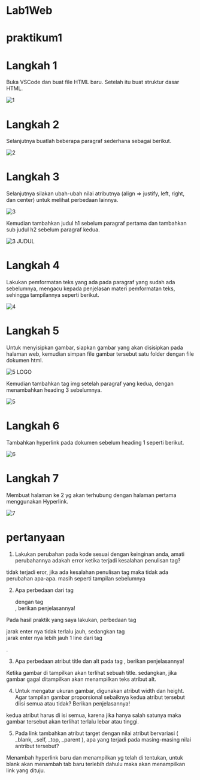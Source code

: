 # Lab1Web
# praktikum1

# Langkah 1

Buka VSCode dan buat file HTML baru. Setelah itu buat struktur dasar HTML.

![1](https://user-images.githubusercontent.com/81818405/113481627-bd939a00-94c4-11eb-8bd6-28308ac3baee.PNG)

# Langkah 2
Selanjutnya buatlah beberapa paragraf sederhana sebagai berikut.

![2](https://user-images.githubusercontent.com/81818405/113481692-224ef480-94c5-11eb-9f4c-acb4583793d8.PNG)

# Langkah 3
Selanjutnya silakan ubah-ubah nilai atributnya (align => justify, left, right, dan center) untuk melihat perbedaan lainnya.

![3](https://user-images.githubusercontent.com/81818405/113481722-63df9f80-94c5-11eb-94e1-26e8da38ba16.PNG)

Kemudian tambahkan judul h1 sebelum paragraf pertama dan tambahkan sub judul h2 sebelum paragraf kedua.

![3 JUDUL](https://user-images.githubusercontent.com/81818405/113481741-7fe34100-94c5-11eb-93c4-1fa2958b18e2.PNG)

# Langkah 4
Lakukan pemformatan teks yang ada pada paragraf yang sudah ada sebelumnya, mengacu kepada penjelasan materi pemformatan teks, sehingga tampilannya seperti berikut.

 ![4](https://user-images.githubusercontent.com/81818405/113481841-144da380-94c6-11eb-96d5-d88284333def.PNG)
 
# Langkah 5
Untuk menyisipkan gambar, siapkan gambar yang akan disisipkan pada halaman web, kemudian simpan file gambar tersebut satu folder dengan file dokumen html.

![5 LOGO](https://user-images.githubusercontent.com/81818405/113481894-4fe86d80-94c6-11eb-9ea0-30c456c1b12c.PNG)

Kemudian tambahkan tag img setelah paragraf yang kedua, dengan menambahkan heading 3 sebelumnya.

![5](https://user-images.githubusercontent.com/81818405/113481936-8a520a80-94c6-11eb-85d5-3bbda53853f4.PNG)

# Langkah 6
Tambahkan hyperlink pada dokumen sebelum heading 1 seperti berikut.

![6](https://user-images.githubusercontent.com/81818405/113481991-c7b69800-94c6-11eb-9fa9-12a714db1753.PNG)

# Langkah 7
Membuat halaman ke 2 yg akan terhubung dengan halaman pertama menggunakan Hyperlink.

![7](https://user-images.githubusercontent.com/81818405/113482037-faf92700-94c6-11eb-8517-2d985ef54f65.PNG)

# pertanyaan

1. Lakukan perubahan pada kode sesuai dengan keinginan anda, amati perubahannya adakah error ketika terjadi kesalahan penulisan tag?

tidak terjadi eror, jika ada kesalahan penulisan tag maka tidak ada perubahan apa-apa. masih seperti tampilan sebelumnya

2. Apa perbedaan dari tag <p> dengan tag <br>, berikan penjelasannya!

Pada hasil praktik yang saya lakukan, perbedaan  tag <p> jarak enter nya tidak terlalu jauh, sedangkan tag <br> jarak enter nya lebih jauh 1 line dari tag <p>.
 
3. Apa perbedaan atribut title dan alt pada tag <img>, berikan penjelasannya!

Ketika gambar di tampilkan akan terlihat sebuah title. sedangkan, jika gambar gagal ditampilkan akan menampilkan teks atribut alt.

4. Untuk mengatur ukuran gambar, digunakan atribut width dan height. Agar tampilan gambar 
proporsional sebaiknya kedua atribut tersebut diisi semua atau tidak? Berikan penjelasannya!

kedua atribut harus di isi semua, karena jika hanya salah satunya maka gambar tersebut akan terlihat terlalu lebar atau tinggi.

5. Pada link tambahkan atribut target dengan nilai atribut bervariasi ( _blank, _self, _top, 
_parent ), apa yang terjadi pada masing-masing nilai antribut tersebut?

Menambah hyperlink baru dan menampilkan yg telah di tentukan, untuk blank akan menambah tab baru terlebih dahulu maka akan menampilkan link yang dituju.






    


